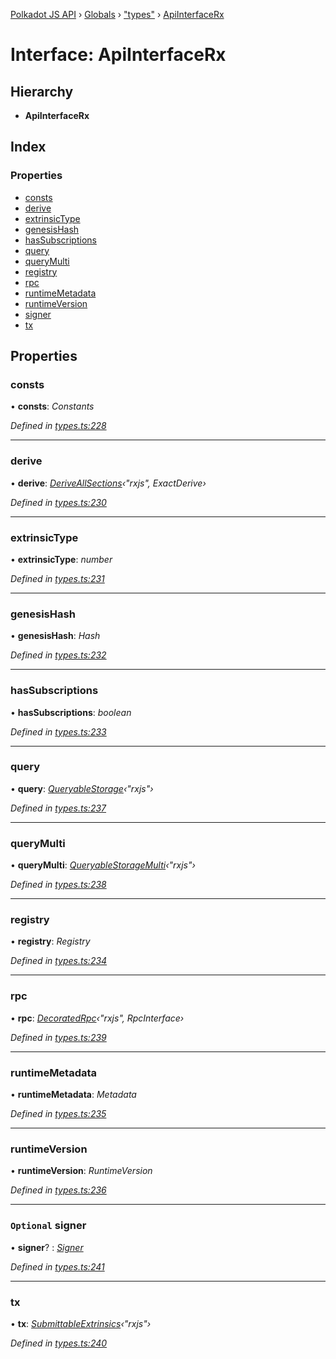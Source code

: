 [Polkadot JS API](../README.md) › [Globals](../globals.md) › ["types"](../modules/_types_.md) › [ApiInterfaceRx](_types_.apiinterfacerx.md)

# Interface: ApiInterfaceRx

## Hierarchy

* **ApiInterfaceRx**

## Index

### Properties

* [consts](_types_.apiinterfacerx.md#consts)
* [derive](_types_.apiinterfacerx.md#derive)
* [extrinsicType](_types_.apiinterfacerx.md#extrinsictype)
* [genesisHash](_types_.apiinterfacerx.md#genesishash)
* [hasSubscriptions](_types_.apiinterfacerx.md#hassubscriptions)
* [query](_types_.apiinterfacerx.md#query)
* [queryMulti](_types_.apiinterfacerx.md#querymulti)
* [registry](_types_.apiinterfacerx.md#registry)
* [rpc](_types_.apiinterfacerx.md#rpc)
* [runtimeMetadata](_types_.apiinterfacerx.md#runtimemetadata)
* [runtimeVersion](_types_.apiinterfacerx.md#runtimeversion)
* [signer](_types_.apiinterfacerx.md#optional-signer)
* [tx](_types_.apiinterfacerx.md#tx)

## Properties

###  consts

• **consts**: *Constants*

*Defined in [types.ts:228](https://github.com/polkadot-js/api/blob/7f39c573ce/packages/api/src/types.ts#L228)*

___

###  derive

• **derive**: *[DeriveAllSections](../modules/_util_decorate_.md#deriveallsections)‹"rxjs", ExactDerive›*

*Defined in [types.ts:230](https://github.com/polkadot-js/api/blob/7f39c573ce/packages/api/src/types.ts#L230)*

___

###  extrinsicType

• **extrinsicType**: *number*

*Defined in [types.ts:231](https://github.com/polkadot-js/api/blob/7f39c573ce/packages/api/src/types.ts#L231)*

___

###  genesisHash

• **genesisHash**: *Hash*

*Defined in [types.ts:232](https://github.com/polkadot-js/api/blob/7f39c573ce/packages/api/src/types.ts#L232)*

___

###  hasSubscriptions

• **hasSubscriptions**: *boolean*

*Defined in [types.ts:233](https://github.com/polkadot-js/api/blob/7f39c573ce/packages/api/src/types.ts#L233)*

___

###  query

• **query**: *[QueryableStorage](_types_.queryablestorage.md)‹"rxjs"›*

*Defined in [types.ts:237](https://github.com/polkadot-js/api/blob/7f39c573ce/packages/api/src/types.ts#L237)*

___

###  queryMulti

• **queryMulti**: *[QueryableStorageMulti](../modules/_types_.md#queryablestoragemulti)‹"rxjs"›*

*Defined in [types.ts:238](https://github.com/polkadot-js/api/blob/7f39c573ce/packages/api/src/types.ts#L238)*

___

###  registry

• **registry**: *Registry*

*Defined in [types.ts:234](https://github.com/polkadot-js/api/blob/7f39c573ce/packages/api/src/types.ts#L234)*

___

###  rpc

• **rpc**: *[DecoratedRpc](../modules/_types_.md#decoratedrpc)‹"rxjs", RpcInterface›*

*Defined in [types.ts:239](https://github.com/polkadot-js/api/blob/7f39c573ce/packages/api/src/types.ts#L239)*

___

###  runtimeMetadata

• **runtimeMetadata**: *Metadata*

*Defined in [types.ts:235](https://github.com/polkadot-js/api/blob/7f39c573ce/packages/api/src/types.ts#L235)*

___

###  runtimeVersion

• **runtimeVersion**: *RuntimeVersion*

*Defined in [types.ts:236](https://github.com/polkadot-js/api/blob/7f39c573ce/packages/api/src/types.ts#L236)*

___

### `Optional` signer

• **signer**? : *[Signer](_types_.signer.md)*

*Defined in [types.ts:241](https://github.com/polkadot-js/api/blob/7f39c573ce/packages/api/src/types.ts#L241)*

___

###  tx

• **tx**: *[SubmittableExtrinsics](_types_.submittableextrinsics.md)‹"rxjs"›*

*Defined in [types.ts:240](https://github.com/polkadot-js/api/blob/7f39c573ce/packages/api/src/types.ts#L240)*
